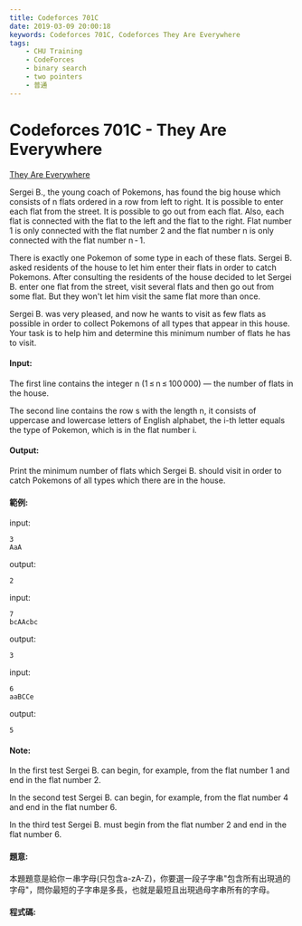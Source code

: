 ```yaml
---
title: Codeforces 701C
date: 2019-03-09 20:00:18
keywords: Codeforces 701C, Codeforces They Are Everywhere
tags:
    - CHU Training
    - CodeForces
    - binary search
    - two pointers
    - 普通
---
```

# Codeforces 701C - They Are Everywhere
[They Are Everywhere](https://codeforces.com/problemset/problem/701/C)

Sergei B., the young coach of Pokemons, has found the big house which consists of n flats ordered in a row from left to right. It is possible to enter each flat from the street. It is possible to go out from each flat. Also, each flat is connected with the flat to the left and the flat to the right. Flat number 1 is only connected with the flat number 2 and the flat number n is only connected with the flat number n - 1.
<!-- more -->
There is exactly one Pokemon of some type in each of these flats. Sergei B. asked residents of the house to let him enter their flats in order to catch Pokemons. After consulting the residents of the house decided to let Sergei B. enter one flat from the street, visit several flats and then go out from some flat. But they won't let him visit the same flat more than once.

Sergei B. was very pleased, and now he wants to visit as few flats as possible in order to collect Pokemons of all types that appear in this house. Your task is to help him and determine this minimum number of flats he has to visit.


#### Input:
The first line contains the integer n (1 ≤ n ≤ 100 000) — the number of flats in the house.

The second line contains the row s with the length n, it consists of uppercase and lowercase letters of English alphabet, the i-th letter equals the type of Pokemon, which is in the flat number i.

#### Output:
Print the minimum number of flats which Sergei B. should visit in order to catch Pokemons of all types which there are in the house.

#### 範例:
input:
```
3
AaA
```
output:
```
2
```
input:
```
7
bcAAcbc
```
output:
```
3
```
input:
```
6
aaBCCe
```
output:
```
5
```
#### Note:
In the first test Sergei B. can begin, for example, from the flat number 1 and end in the flat number 2.

In the second test Sergei B. can begin, for example, from the flat number 4 and end in the flat number 6.

In the third test Sergei B. must begin from the flat number 2 and end in the flat number 6.

#### 題意:
本題題意是給你ㄧ串字母(只包含a-zA-Z)，你要選一段子字串"包含所有出現過的字母"，問你最短的子字串是多長，也就是最短且出現過母字串所有的字母。

#### 程式碼:
<script src="https://gist.github.com/Daviswww/d78d6145cc18240f8586230ea46b906c.js"></script>

